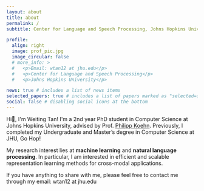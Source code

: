 ```yaml
---
layout: about
title: about
permalink: /
subtitle: Center for Language and Speech Processing, Johns Hopkins University

profile:
  align: right
  image: prof_pic.jpg
  image_circular: false
  # more_info: >
  #   <p>Email: wtan12 at jhu.edu</p>
  #   <p>Center for Language and Speech Processing</p>
  #   <p>Johns Hopkins University</p>

news: true # includes a list of news items
selected_papers: true # includes a list of papers marked as "selected={true}"
social: false # disabling social icons at the bottom
---
```


Hi👋, I'm Weiting Tan! I'm a 2nd year PhD student in Computer Science at Johns Hopkins University, advised by Prof. [Philipp Koehn](https://www.cs.jhu.edu/~phi/). Previously, I completed my Undergraduate and Master’s degree in Computer Science at JHU, Go Hop!

My research interest lies at **machine learning** and **natural language processing**. In particular, I am interested in efficient and scalable representation learning methods for cross-modal applications.

If you have anything to share with me, please feel free to contact me through my email: wtan12 at jhu.edu




<!-- ## Selected Publications

[**DiffNorm: Self-Supervised Normalization for Non-autoregressive Speech-to-speech Translation**](https://arxiv.org/abs/2405.13274)  
**Weiting Tan**, Jingyu Zhang, Lingfen Shen, Daniel Khashabi, Philipp Koehn (2024).  
*arXiv abs/2405.13274*

[**Streaming Sequence Transduction with Dynamic Compression**](https://arxiv.org/abs/2402.01172)  
**Weiting Tan**, Yunmo Chen, Tongfei Chen, Guanghui Qin, Haoran Xu, Heidi C. Zhang, Benjamin Van Durme, Philipp Koehn (2024).  
*arXiv abs/2402.01172*

[**Contrastive Preference Optimization: Pushing the Boundaries of LLM Performance in Machine Translation**](https://arxiv.org/abs/2401.08417)
Haoran Xu, Amr Sharaf, Yunmo Chen, **Weiting Tan**, Lingfeng Shen, Benjamin Van Durme, Kenton Murray, Young Jin Kim (2024).  
*In Proceedings of ICML 2024*

[**The Language Barrier: Dissecting Safety Challenges of LLMs in Multilingual Contexts**](https://arxiv.org/abs/2401.13136)
Lingfeng Shen, **Weiting Tan**, Sihao Chen, Yunmo Chen, Jingyu Zhang, Haoran Xu, Boyuan Zheng, Philipp Koehn, Daniel Khashabi (2023).  
*In Findings of ACL 2024*

[**Narrowing the Gap between Zero- and Few-shot Machine Translation by Matching Styles**](https://aclanthology.org/2024.findings-naacl.33/)
**Weiting Tan**, Haoran Xu, Lingfeng Shen, Shuyue Stella Li, Kenton Murray, Philipp Koehn, Benjamin Van Durme, and Yunmo Chen (2023).  
*In Findings of NAACL 2024*

[**Multilingual Representation Distillation with Contrastive Learning**](https://aclanthology.org/2023.eacl-main.108/)
**Weiting Tan**, Kevin Heffernan, Holger Schwenk, and Philipp Koehn. (2023).  
*In Proceedings of EACL 2023*

[**Flatness-Aware Prompt Selection Improves Accuracy and Sample Efficiency**](https://aclanthology.org/2023.findings-emnlp.523/)
Lingfeng Shen\*, **Weiting Tan\***, Boyuan Zheng, and Daniel Khashabi (2023).  
*In Findings of EMNLP 2023*

[**Condensing Multilingual Knowledge with Lightweight Language-Specific Module**](https://aclanthology.org/2023.emnlp-main.97/)
Haoran Xu, **Weiting Tan**, Shuyue Stella Li, Yunmo Chen, Benjamin Van Durme, Philipp Koehn, and Kenton Murray (2023).  
*In Proceedings of EMNLP 2023*


[**Structure-Aware Path Inference for Neural Finite State Transducers**](https://arxiv.org/abs/2312.13614)  
Weiting Tan, Chu-Cheng Lin, and Jason Eisner (2023).  
*In Proceedings of ICBINB workshop at NeurIPS 2023*

[**Doubly-Trained Adversarial Data Augmentation for Neural Machine Translation**](https://aclanthology.org/2022.amta-research.12/)  
Weiting Tan, Shuoyang Ding, Huda Khayrallah, and Philipp Koehn (2022).  
*In Proceedings of the 15th Biennial Conference of the Association for Machine Translation in the Americas 2022*

 -->
